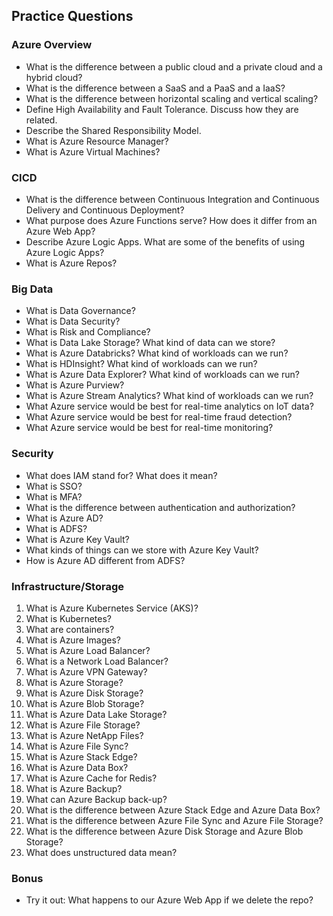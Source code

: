 ## Practice Questions

### Azure Overview

- What is the difference between a public cloud and a private cloud and a hybrid cloud?
- What is the difference between a SaaS and a PaaS and a IaaS?
- What is the difference between horizontal scaling and vertical scaling?
- Define High Availability and Fault Tolerance. Discuss how they are related.
- Describe the Shared Responsibility Model.
- What is Azure Resource Manager?
- What is Azure Virtual Machines?

### CICD
- What is the difference between Continuous Integration and Continuous Delivery and Continuous Deployment?
- What purpose does Azure Functions serve? How does it differ from an Azure Web App?
- Describe Azure Logic Apps. What are some of the benefits of using Azure Logic Apps?
- What is Azure Repos?

### Big Data
- What is Data Governance?
- What is Data Security?
- What is Risk and Compliance?
- What is Data Lake Storage? What kind of data can we store?
- What is Azure Databricks? What kind of workloads can we run?
- What is HDInsight? What kind of workloads can we run?
- What is Azure Data Explorer? What kind of workloads can we run?
- What is Azure Purview?
- What is Azure Stream Analytics? What kind of workloads can we run?
- What Azure service would be best for real-time analytics on IoT data?
- What Azure service would be best for real-time fraud detection?
- What Azure service would be best for real-time monitoring?

### Security
- What does IAM stand for? What does it mean?
- What is SSO?
- What is MFA?
- What is the difference between authentication and authorization?
- What is Azure AD?
- What is ADFS?
- What is Azure Key Vault?
- What kinds of things can we store with Azure Key Vault?
- How is Azure AD different from ADFS?

### Infrastructure/Storage
1. What is Azure Kubernetes Service (AKS)?
1. What is Kubernetes?
1. What are containers?
1. What is Azure Images?
1. What is Azure Load Balancer?
1. What is a Network Load Balancer?
1. What is Azure VPN Gateway?
1. What is Azure Storage?
1. What is Azure Disk Storage?
1. What is Azure Blob Storage?
1. What is Azure Data Lake Storage?
1. What is Azure File Storage?
1. What is Azure NetApp Files?
1. What is Azure File Sync?
1. What is Azure Stack Edge?
1. What is Azure Data Box?
1. What is Azure Cache for Redis?
1. What is Azure Backup?
1. What can Azure Backup back-up?
1. What is the difference between Azure Stack Edge and Azure Data Box?
1. What is the difference between Azure File Sync and Azure File Storage?
1. What is the difference between Azure Disk Storage and Azure Blob Storage?
1. What does unstructured data mean?


### Bonus
- Try it out: What happens to our Azure Web App if we delete the repo?